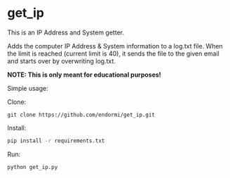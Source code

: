 # get_ip

This is an IP Address and System getter.

Adds the computer IP Address & System information to a log.txt file.
When the limit is reached (current limit is 40), it sends the file to the given email and starts over by overwriting log.txt.

**NOTE: This is only meant for educational purposes!**

Simple usage:

Clone:

```
git clone https://github.com/endormi/get_ip.git
```

Install:

```bash
pip install -r requirements.txt
```

Run:

```python
python get_ip.py
```
